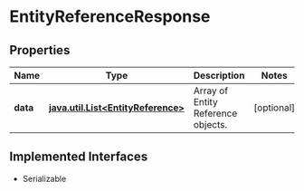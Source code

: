 

# EntityReferenceResponse


## Properties

Name | Type | Description | Notes
------------ | ------------- | ------------- | -------------
**data** | [**java.util.List&lt;EntityReference&gt;**](EntityReference.md) | Array of Entity Reference objects. |  [optional]


## Implemented Interfaces

* Serializable


